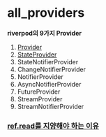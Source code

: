 # all_providers

**riverpod의 9가지 Provider**
1. [Provider](/lib/providers/provider)
2. [StateProvider](/lib/providers/state_provider)
3. StateNotifierProvider
4. ChangeNotifierProvider
5. NotifierProvider
6. AsyncNotifierProvider
7. FutureProvider
8. StreamProvider
9. StreamNotifierProvider


### [ref.read를 지양해야 하는 이유](https://github.com/rrousselGit/riverpod/issues/321)

